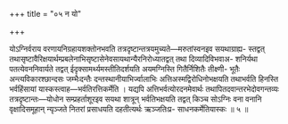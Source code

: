 +++
title = "०५ न यो"

+++

योऽग्निर्वराय वरणायनिग्रहायशक्तोनभवति तत्रदृष्टान्तत्रयमुच्यते—मरुतांस्वनइव सयथाग्राह्य- स्तद्वत् तथासृष्टावैरिक्षयार्थम्प्रबलेनाभिसृष्टासेनेवसायथान्यैरनिरोध्यातद्वत् तथा दिव्यादिविभवाअ- शनिर्यथा पतत्येवननिवार्यते तद्वत् ईदृक्सामर्थ्यमस्तीतिदर्शयति अयमग्निस्ति गितैर्निशितैः तीक्ष्णी- भूतैः अन्त्यविकारश्छान्दसः जम्भैःदन्तैः दन्तस्थानीयाभिर्ज्वालाभिः अत्तिअस्मद्विरोधिनोभक्षयति तथाभर्वति हिनस्ति भर्वहिंसायां यास्कस्त्वाह—भर्वतिरत्तिकर्मेति । यद्यपि अत्तिभर्वत्योरदनमेवार्थः तथापितदवान्तरभेदोवगन्तव्यः तत्रदृष्टान्तः—योधोन सम्प्रहर्ताशूरइव सयथा शात्रून् भर्वतिभक्षयति तद्वत् किञ्च सोऽग्निः वना वनानि वृक्षादिसमूहान् न्यृञ्जते नितरां प्रसाधयति दहतीत्यर्थः ऋञ्जतिःप्र- साधनकर्मेतियास्कः ॥ ५ ॥